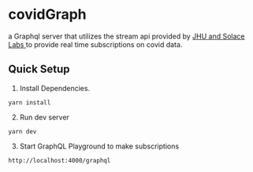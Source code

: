 # covidGraph
a Graphql server that utilizes the stream api provided by [JHU and Solace Labs ](https://github.com/SolaceLabs/jhu-covid19-stream-processors)
to provide real time subscriptions on  covid data.

## Quick Setup
1) Install Dependencies.
```
yarn install
```
2) Run  dev server
```
yarn dev
```
3) Start GraphQL Playground to make subscriptions
```
http://localhost:4000/graphql
```

